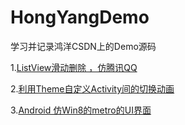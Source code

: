 # HongYangDemo
学习并记录鸿洋CSDN上的Demo源码

1.[ListView滑动删除 ，仿腾讯QQ](http://blog.csdn.net/lmj623565791/article/details/22961279)

2.[利用Theme自定义Activity间的切换动画](http://blog.csdn.net/lmj623565791/article/details/22990643)

3.[Android 仿Win8的metro的UI界面](http://blog.csdn.net/lmj623565791/article/details/23441455)
